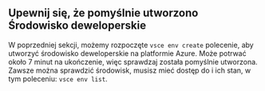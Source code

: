 ## <a name="ensure-the-development-environment-was-successfully-created"></a>Upewnij się, że pomyślnie utworzono Środowisko deweloperskie
W poprzedniej sekcji, możemy rozpoczęte `vsce env create` polecenie, aby utworzyć środowisko deweloperskie na platformie Azure. Może potrwać około 7 minut na ukończenie, więc sprawdzaj została pomyślnie utworzona. Zawsze można sprawdzić środowisk, musisz mieć dostęp do i ich stan, w tym poleceniu: `vsce env list`. 
